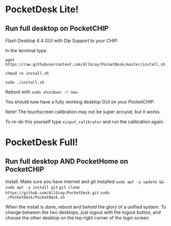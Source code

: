 # PocketDesk Lite!
## Run full desktop on PocketCHIP

Flash Desktop 4.4 GUI with Dip Support to your CHIP.

In the terminal type: 

`wget https://raw.githubusercontent.com/AllGray/PocketDesk/master/install.sh`

`chmod +x install.sh`

`sudo ./install.sh`

Reboot with `sudo shutdown -r now`

You should now have a fully working desktop GUI on your PocketCHIP.
 
Note! The touchscreen calibration may not be super accurat, but it works.
 
To re-do this yourself type `xinput_calibrator` and run the calibration again.


# PocketDesk Full!
## Run full desktop AND PocketHome on PocketCHIP

Install:
Make sure you have internet and git installed
`sudo apt -y update && sudo apt -y install git`
`git clone https://github.com/AllGray/PocketDesk.git`
`sudo ./PocketDesk/PocketDesk.sh`

When the install is done, reboot and behold the glory of a unified system.
To change between the two desktops, just logout with the logout button, 
and choose the other desktop on the top right corner of the login screen

